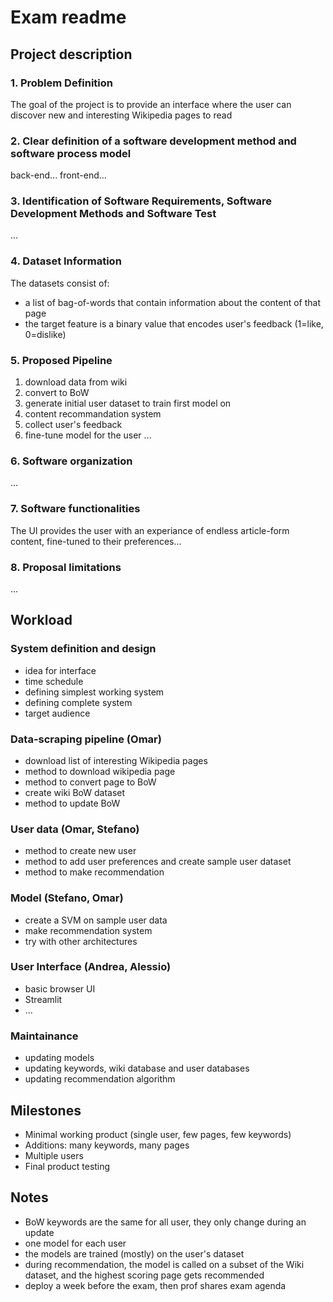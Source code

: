 # Exam readme

## Project description

### 1. Problem Definition
The goal of the project is to provide an interface where the user can discover new and interesting Wikipedia pages to read

### 2. Clear definition of a software development method and software process model
back-end...
front-end...

### 3. Identification of Software Requirements, Software Development Methods and Software Test
...

### 4. Dataset Information
The datasets consist of: 
- a list of bag-of-words that contain information about the content of that page
- the target feature is a binary value that encodes user's feedback (1=like, 0=dislike)

### 5. Proposed Pipeline 
1. download data from wiki
2. convert to BoW
3. generate initial user dataset to train first model on
4. content recommandation system
5. collect user's feedback
6. fine-tune model for the user
...

### 6. Software organization 
...

### 7. Software functionalities
The UI provides the user with an experiance of endless article-form content, fine-tuned to their preferences...

### 8. Proposal limitations
...


## Workload

### System definition and design
- idea for interface
- time schedule
- defining simplest working system
- defining complete system
- target audience

### Data-scraping pipeline (Omar)
- download list of interesting Wikipedia pages 
- method to download wikipedia page 
- method to convert page to BoW 
- create wiki BoW dataset 
- method to update BoW

### User data (Omar, Stefano)
- method to create new user
- method to add user preferences and create sample user dataset
- method to make recommendation 

### Model (Stefano, Omar)
- create a SVM on sample user data
- make recommendation system 
- try with other architectures

### User Interface (Andrea, Alessio)
- basic browser UI
- Streamlit
- ...

### Maintainance 
- updating models
- updating keywords, wiki database and user databases
- updating recommendation algorithm


## Milestones

- Minimal working product (single user, few pages, few keywords)
- Additions: many keywords, many pages
- Multiple users
- Final product testing


## Notes

- BoW keywords are the same for all user, they only change during an update
- one model for each user
- the models are trained (mostly) on the user's dataset
- during recommendation, the model is called on a subset of the Wiki dataset, and the highest scoring page gets recommended
- deploy a week before the exam, then prof shares exam agenda


